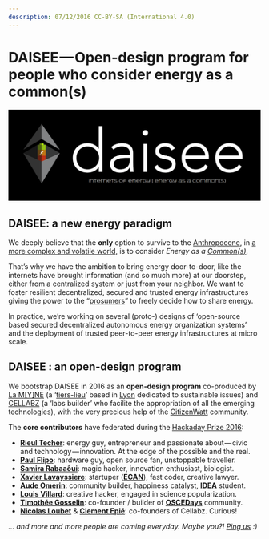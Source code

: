 ```yaml
---
description: 07/12/2016 CC-BY-SA (International 4.0)
---
```


# DAISEE — Open-design program for people who consider energy as a common\(s\)

![DAISEE \[CC-BY-NC-SA 4.0&#x200A;&#x2014;&#x200A;The grey triangular shape logo is derived from the Ethereum logo\]](.gitbook/assets/daisee.png)

## DAISEE: a new energy paradigm

We deeply believe that the **only** option to survive to the [Anthropocene](https://www.youtube.com/watch?v=4-l6FQN4P1c), in [a more complex and volatile world,](https://backchannel.com/joi-ito-explains-why-donald-trump-is-like-the-sex-pistols-943db42c9f47#.sj4pj8c39) is to consider _Energy as a_ [_Common\(s\)_](http://www.thenextsystem.org/commoning-as-a-transformative-social-paradigm/)_._

That’s why we have the ambition to bring energy door-to-door, like the internets have brought information \(and so much more\) at our doorstep, either from a centralized system or just from your neighbor. We want to foster resilient decentralized, secured and trusted energy infrastructures giving the power to the “[prosumers](https://en.wikipedia.org/wiki/Prosumer)” to freely decide how to share energy.

In practice, we’re working on several \(proto-\) designs of ‘open-source based secured decentralized autonomous energy organization systems’ and the deployment of trusted peer-to-peer energy infrastructures at micro scale.

## DAISEE : an open-design program

We bootstrap DAISEE in 2016 as an **open-design program** co-produced by [La M\[Y\]NE](http://lamyne.org) \(a ‘[tiers-lieu](https://en.wikipedia.org/wiki/Third_place)’ based in [Lyon](http://www.openstreetmap.org/relation/1663048#map=10/45.7488/4.8766) dedicated to sustainable issues\) and [CELLABZ](https://web.archive.org/web/20180310094041/http://cellabz.com/) \(a ‘labs builder’ who facilite the appropriation of all the emerging technologies\), with the very precious help of the [CitizenWatt](http://www.citizenwatt.paris) community.

The **core contributors** have federated during the [Hackaday Prize 2016](https://hackaday.io/project/10879-internets-of-energy-call-me-daisee):

* [**Rieul Techer**](https://fr.linkedin.com/in/rieultecher): energy guy, entrepreneur and passionate about — civic and technology — innovation. At the edge of the possible and the real.
* [**Paul Flipo**](https://fr.linkedin.com/in/paul-flipo-b2bb667/fr): hardware guy, open source fan, unstoppable traveller.
* [**Samira Rabaaôui**](https://fr.linkedin.com/in/samirarabaaoui/fr): magic hacker, innovation enthusiast, biologist.
* [**Xavier Lavayssiere**](https://www.linkedin.com/in/lavayssiere/fr): startuper \([**ECAN**](http://ecan.fr)\), fast coder, creative lawyer.
* [**Aude Omerin**](https://fr.linkedin.com/in/audeomerin): community builder, happiness catalyst, [**IDEA**](http://masters.em-lyon.com/fr/Programme-I.D.E.A) student.
* [**Louis Villard**](https://twitter.com/louisvlrd): creative hacker, engaged in science popularization.
* [**Timothée Gosselin**](https://fr.linkedin.com/in/timoth%C3%83%C2%A9e-gosselin-14264b25): co-founder / builder of [**OSCEDays**](http://osced2015.org/) community.
* [**Nicolas Loubet**](https://twitter.com/nicolasloubet?lang=fr) & [**Clement Epié**](https://twitter.com/clement_epie): co-founders of Cellabz. Curious!

_… and more and more people are coming everyday. Maybe you?!_ [_Ping us_](https://twitter.com/callmedaisee) _:\)_

